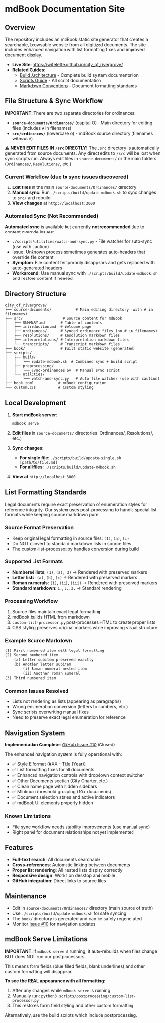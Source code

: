# mdBook Documentation Site

## Overview

The repository includes an mdBook static site generator that creates a searchable, browsable website from all digitized documents. The site includes enhanced navigation with list formatting fixes and improved document display.

- **Live Site**: https://wifelette.github.io/city_of_rivergrove/
- **Related Guides**:
  - [Build Architecture](build-architecture.md) - Complete build system documentation
  - [Scripts Guide](../scripts/SCRIPTS-GUIDE.md) - All script documentation
  - [Markdown Conventions](markdown-conventions.md) - Document formatting standards

## File Structure & Sync Workflow

**IMPORTANT**: There are two separate directories for ordinances:

- **`source-documents/Ordinances/`** (capital O) - Main directory for editing files (includes `#` in filenames)
- **`src/ordinances/`** (lowercase o) - mdBook source directory (filenames without `#`)

**⚠️ NEVER EDIT FILES IN `/src` DIRECTLY!** The `/src` directory is automatically generated from source documents. Any direct edits to `/src` will be lost when sync scripts run. Always edit files in `source-documents/` or the main folders (`Ordinances/`, `Resolutions/`, etc.)

### Current Workflow (due to sync issues discovered)

1. **Edit files** in the main `source-documents/Ordinances/` directory
2. **Manual sync**: Run `./scripts/build/update-mdbook.sh` to sync changes to `src/` and rebuild
3. **View changes** at `http://localhost:3000`

### Automated Sync (Not Recommended)

**Automated sync** is available but currently **not recommended** due to content override issues:

- `./scripts/utilities/watch-and-sync.py` - File watcher for auto-sync (use with caution)
- Issue: Unknown process sometimes generates auto-headers that override file content
- **Symptom**: File content temporarily disappears and gets replaced with auto-generated headers
- **Workaround**: Use manual sync with `./scripts/build/update-mdbook.sh` and restore content if needed

## Directory Structure

```text
city_of_rivergrove/
├── source-documents/           # Main editing directory (with # in filenames)
├── src/                  # Source content for mdBook
│   ├── SUMMARY.md       # Table of contents
│   ├── introduction.md  # Welcome page
│   ├── ordinances/      # Synced ordinance files (no # in filenames)
│   ├── resolutions/     # Resolution markdown files
│   ├── interpretations/ # Interpretation markdown files
│   └── transcripts/     # Transcript markdown files
├── book/                # Built static website (generated)
├── scripts/
│   ├── build/
│   │   └── update-mdbook.sh  # Combined sync + build script
│   ├── preprocessing/
│   │   └── sync-ordinances.py  # Manual sync script
│   └── utilities/
│       └── watch-and-sync.py   # Auto file watcher (use with caution)
├── book.toml           # mdBook configuration
└── custom.css          # Custom styling
```

## Local Development

1. **Start mdBook server**:
   ```bash
   mdbook serve
   ```

2. **Edit files** in `source-documents/` directories (Ordinances/, Resolutions/, etc.)

3. **Sync changes**:
   - **For single file**: `./scripts/build/update-single.sh [path/to/file.md]`
   - **For all files**: `./scripts/build/update-mdbook.sh`

4. **View at** `http://localhost:3000`

## List Formatting Standards

Legal documents require exact preservation of enumeration styles for reference integrity. Our system uses post-processing to handle special list formats while keeping source markdown pure.

### Source Format Preservation

- Keep original legal formatting in source files: `(1)`, `(a)`, `(i)`
- Do NOT convert to standard markdown lists in source files
- The custom-list-processor.py handles conversion during build

### Supported List Formats

- **Numbered lists**: `(1)`, `(2)`, `(3)` → Rendered with preserved markers
- **Letter lists**: `(a)`, `(b)`, `(c)` → Rendered with preserved markers
- **Roman numerals**: `(i)`, `(ii)`, `(iii)` → Rendered with preserved markers
- **Standard markdown**: `1.`, `2.`, `3.` → Standard rendering

### Processing Workflow

1. Source files maintain exact legal formatting
2. mdBook builds HTML from markdown
3. `custom-list-processor.py` post-processes HTML to create proper lists
4. CSS styling preserves original markers while improving visual structure

### Example Source Markdown

```markdown
(1) First numbered item with legal formatting
(2) Second numbered item
    (a) Letter subitem preserved exactly
    (b) Another letter subitem
        (i) Roman numeral nested item
        (ii) Another roman numeral
(3) Third numbered item
```

### Common Issues Resolved

- Lists not rendering as lists (appearing as paragraphs)
- Wrong enumeration conversion (letters to numbers, etc.)
- Sync scripts overwriting manual fixes
- Need to preserve exact legal enumeration for reference

## Navigation System

**Implementation Complete**: [GitHub Issue #10](https://github.com/wifelette/city_of_rivergrove/issues/10) (Closed)

The enhanced navigation system is fully operational with:

- ✅ Style E format (#XX - Title (Year))
- ✅ List formatting fixes for all documents
- ✅ Enhanced navigation controls with dropdown context switcher
- ✅ Other Documents section (City Charter, etc.)
- ✅ Clean home page with hidden sidebars
- ✅ Minimum threshold grouping (10+ documents)
- ✅ Document selection states and active indicators
- ✅ mdBook UI elements properly hidden

### Known Limitations

- File sync workflow needs stability improvements (use manual sync)
- Right panel for document relationships not yet implemented

## Features

- **Full-text search**: All documents searchable
- **Cross-references**: Automatic linking between documents
- **Proper list rendering**: All nested lists display correctly
- **Responsive design**: Works on desktop and mobile
- **GitHub integration**: Direct links to source files

## Maintenance

- Edit in `source-documents/Ordinances/` directory (main source of truth)
- Use `./scripts/build/update-mdbook.sh` for safe syncing
- The `book/` directory is generated and can be safely regenerated
- Monitor [Issue #10](https://github.com/wifelette/city_of_rivergrove/issues/10) for navigation updates

## mdBook Serve Limitations

**IMPORTANT**: If `mdbook serve` is running, it auto-rebuilds when files change BUT does NOT run our postprocessors.

This means form fields (blue filled fields, blank underlines) and other custom formatting will disappear.

**To see the REAL appearance with all formatting:**
1. After any changes while `mdbook serve` is running
2. Manually run: `python3 scripts/postprocessing/custom-list-processor.py`
3. This restores form field styling and other custom formatting

Alternatively, use the build scripts which include postprocessing.